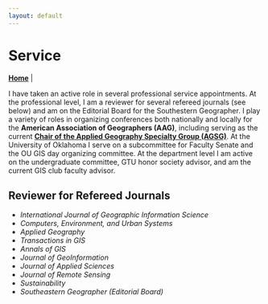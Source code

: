 ```yaml
---
layout: default
---
```

# Service
**[Home](./index.md)** |

I have taken an active role in several professional service appointments. At the professional level, I am a reviewer for several refereed journals (see below) and am on the Editorial Board for the Southestern Geographer. I play a variety of roles in organizing conferences both nationally and locally for the **American Association of Geographers (AAG)**, including serving as the current [**Chair of the Applied Geography Specialty Group (AGSG)**][1]. At the University of Oklahoma I serve on a subcommittee for Faculty Senate and the OU GIS day organizing committee. At the department level I am active on the undergraduate committee, GTU honor society advisor, and am the current GIS club faculty advisor.

## Reviewer for Refereed Journals
- *International Journal of Geographic Information Science*
- *Computers, Environment, and Urban Systems*
- *Applied Geography*
- *Transactions in GIS*
- *Annals of GIS*
- *Journal of GeoInformation*
- *Journal of Applied Sciences*
- *Journal of Remote Sensing*
- *Sustainability*
- *Southeastern Geographer (Editorial Board)*

[1]: https://community.aag.org/appliedgeography/home "AAG Applied Geography Specialty Group"
